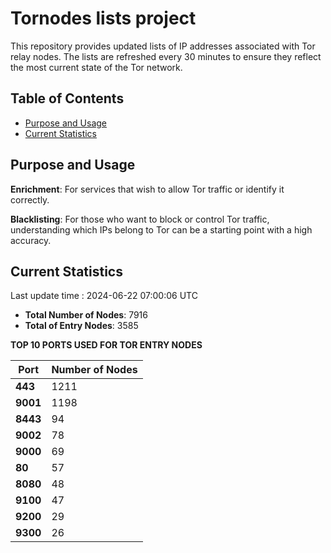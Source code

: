 # Tornodes lists project

This repository provides updated lists of IP addresses associated with Tor relay nodes. The lists are refreshed every 30 minutes to ensure they reflect the most current state of the Tor network.

## Table of Contents

- [Purpose and Usage](#purpose-and-usage)
- [Current Statistics](#current-statistics)


## Purpose and Usage

**Enrichment**: For services that wish to allow Tor traffic or identify it correctly.

**Blacklisting**: For those who want to block or control Tor traffic, understanding which IPs belong to Tor can be a starting point with a high accuracy.

## Current Statistics

Last update time : 2024-06-22 07:00:06 UTC

- **Total Number of Nodes**: 7916
- **Total of Entry Nodes**: 3585

**TOP 10 PORTS USED FOR TOR ENTRY NODES**

| **Port** | **Number of Nodes** |
|------|-----------------|
| **443**   | 1211  |
| **9001**   | 1198  |
| **8443**   | 94  |
| **9002**   | 78  |
| **9000**   | 69  |
| **80**   | 57  |
| **8080**   | 48  |
| **9100**   | 47  |
| **9200**   | 29  |
| **9300**   | 26  |

